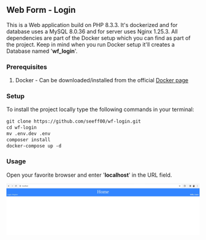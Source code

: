 ## Web Form - Login

This is a Web application build on PHP 8.3.3. It's dockerized and for database uses a MySQL 8.0.36 and for server uses Nginx 1.25.3.
All dependencies are part of the Docker setup which you can find as part of the project. Keep in mind when you run Docker
setup it'll creates a Database named '<b>wf_login</b>'.

### Prerequisites

1. Docker - Can be downloaded/installed from the official [Docker page](https://docs.docker.com/get-docker/)

### Setup

To install the project locally type the following commands in your terminal:

```shell
git clone https://github.com/seeff00/wf-login.git
cd wf-login
mv .env.dev .env
composer install
docker-compose up -d
```

### Usage

Open your favorite browser and enter '<b>localhost</b>' in the URL field.

![home.jpg](home.jpg)
